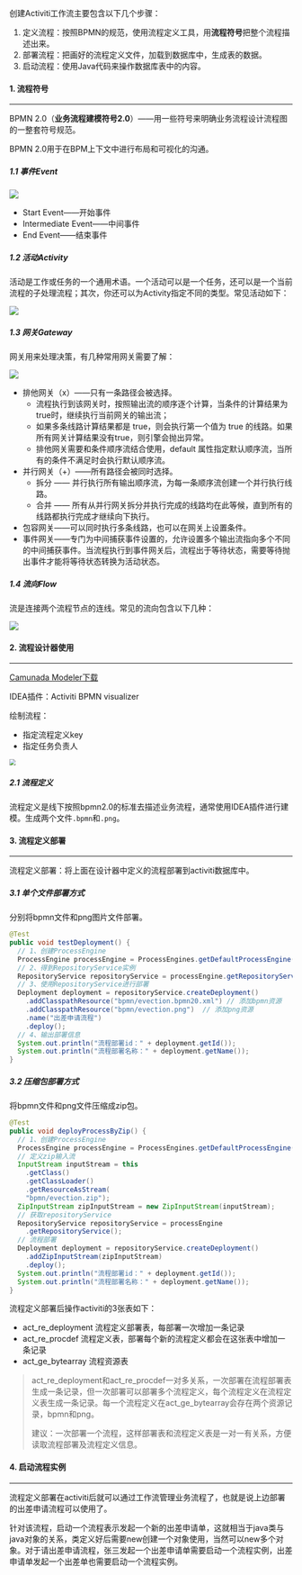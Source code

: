 创建Activiti工作流主要包含以下几个步骤：

1. 定义流程：按照BPMN的规范，使用流程定义工具，用**流程符号**把整个流程描述出来。
2. 部署流程：把画好的流程定义文件，加载到数据库中，生成表的数据。
3. 启动流程：使用Java代码来操作数据库表中的内容。

#### 1. 流程符号

---

BPMN 2.0（**业务流程建模符号2.0**）——用一些符号来明确业务流程设计流程图的一整套符号规范。

BPMN 2.0用于在BPM上下文中进行布局和可视化的沟通。

##### 1.1 事件Event

![](https://tva1.sinaimg.cn/large/008i3skNgy1gycej7txrhj30i5034mx1.jpg)

- Start Event——开始事件
- Intermediate Event——中间事件
- End Event——结束事件

##### 1.2 活动Activity

活动是工作或任务的一个通用术语。一个活动可以是一个任务，还可以是一个当前流程的子处理流程；其次，你还可以为Activity指定不同的类型。常见活动如下：

![](https://tva1.sinaimg.cn/large/008i3skNgy1gycejf68wyj30iv02ggli.jpg)

##### 1.3 网关Gateway

网关用来处理决策，有几种常用网关需要了解：

![](https://tva1.sinaimg.cn/large/008i3skNgy1gycejv8gs7j30g102vt8n.jpg)

- 排他网关（x）——只有一条路径会被选择。
  - 流程执行到该网关时，按照输出流的顺序逐个计算，当条件的计算结果为true时，继续执行当前网关的输出流；
  - 如果多条线路计算结果都是 true，则会执行第一个值为 true 的线路。如果所有网关计算结果没有true，则引擎会抛出异常。
  - 排他网关需要和条件顺序流结合使用，default 属性指定默认顺序流，当所有的条件不满足时会执行默认顺序流。
- 并行网关（+）——所有路径会被同时选择。
  - 拆分 —— 并行执行所有输出顺序流，为每一条顺序流创建一个并行执行线路。
  - 合并 —— 所有从并行网关拆分并执行完成的线路均在此等候，直到所有的线路都执行完成才继续向下执行。
- 包容网关——可以同时执行多条线路，也可以在网关上设置条件。
- 事件网关——专门为中间捕获事件设置的，允许设置多个输出流指向多个不同的中间捕获事件。当流程执行到事件网关后，流程出于等待状态，需要等待抛出事件才能将等待状态转换为活动状态。

##### 1.4 流向Flow

流是连接两个流程节点的连线。常见的流向包含以下几种：

![](https://tva1.sinaimg.cn/large/008i3skNgy1gycekokd31j30fl03a3yf.jpg)

#### 2. 流程设计器使用

---

[Camunada Modeler下载]()

IDEA插件：Activiti BPMN visualizer

绘制流程：

- 指定流程定义key
- 指定任务负责人

<img src="https://tva1.sinaimg.cn/large/008i3skNgy1gycgps750sj305m0qa74j.jpg" style="zoom: 67%;" />

##### 2.1 流程定义

流程定义是线下按照bpmn2.0的标准去描述业务流程，通常使用IDEA插件进行建模。生成两个文件`.bpmn`和`.png`。

#### 3. 流程定义部署

---

流程定义部署：将上面在设计器中定义的流程部署到activiti数据库中。

##### 3.1 单个文件部署方式

分别将bpmn文件和png图片文件部署。

```java
@Test
public void testDeployment() {
  // 1、创建ProcessEngine
  ProcessEngine processEngine = ProcessEngines.getDefaultProcessEngine();
  // 2、得到RepositoryService实例
  RepositoryService repositoryService = processEngine.getRepositoryService();
  // 3、使用RepositoryService进行部署
  Deployment deployment = repositoryService.createDeployment()
    .addClasspathResource("bpmn/evection.bpmn20.xml") // 添加bpmn资源
    .addClasspathResource("bpmn/evection.png")  // 添加png资源
    .name("出差申请流程")
    .deploy();
  // 4、输出部署信息
  System.out.println("流程部署id：" + deployment.getId());
  System.out.println("流程部署名称：" + deployment.getName());
}
```

##### 3.2 压缩包部署方式

将bpmn文件和png文件压缩成zip包。

```java
@Test
public void deployProcessByZip() {
  // 1、创建ProcessEngine
  ProcessEngine processEngine = ProcessEngines.getDefaultProcessEngine();
  // 定义zip输入流
  InputStream inputStream = this
    .getClass()
    .getClassLoader()
    .getResourceAsStream(
    "bpmn/evection.zip");
  ZipInputStream zipInputStream = new ZipInputStream(inputStream);
  // 获取repositoryService
  RepositoryService repositoryService = processEngine
    .getRepositoryService();
  // 流程部署
  Deployment deployment = repositoryService.createDeployment()
    .addZipInputStream(zipInputStream)
    .deploy();
  System.out.println("流程部署id：" + deployment.getId());
  System.out.println("流程部署名称：" + deployment.getName());
}
```

流程定义部署后操作activiti的3张表如下：

- act_re_deployment 流程定义部署表，每部署一次增加一条记录
- act_re_procdef 流程定义表，部署每个新的流程定义都会在这张表中增加一条记录
- act_ge_bytearray 流程资源表

>act_re_deployment和act_re_procdef一对多关系，一次部署在流程部署表生成一条记录，但一次部署可以部署多个流程定义，每个流程定义在流程定义表生成一条记录。每一个流程定义在act_ge_bytearray会存在两个资源记录，bpmn和png。
>
>建议：一次部署一个流程，这样部署表和流程定义表是一对一有关系，方便读取流程部署及流程定义信息。

#### 4. 启动流程实例

---

流程定义部署在activiti后就可以通过工作流管理业务流程了，也就是说上边部署的出差申请流程可以使用了。

针对该流程，启动一个流程表示发起一个新的出差申请单，这就相当于java类与java对象的关系，类定义好后需要new创建一个对象使用，当然可以new多个对象。对于请出差申请流程，张三发起一个出差申请单需要启动一个流程实例，出差申请单发起一个出差单也需要启动一个流程实例。






























